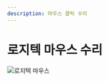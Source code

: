 ```yaml
---
description: 마우스 클릭 수리
---
```


# 로지텍 마우스 수리

![로지텍 마우스](../.gitbook/assets/1F13E9F1-62DB-41F7-AF68-0B27151CA9C2.jpeg)

